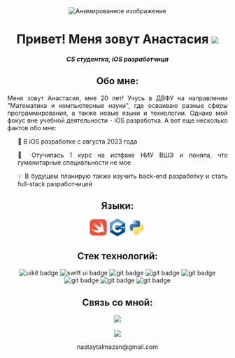 <div align="center">
    <img src="https://i.pinimg.com/originals/f0/f0/d9/f0f0d932d6e39c7af5aa305cbd8da735.gif" alt="Анимированное изображение">
</div>
<h1 align="center">Привет! Меня зовут Анастасия</a> 
<img src="https://github.com/blackcater/blackcater/raw/main/images/Hi.gif" height="32"/></h1>
<h5 align="center">CS студентка, iOS разработчица</h5>


<h2 align="center">Обо мне:</h2>
       
<div align="justify">
    Меня зовут Анастасия, мне 20 лет! Учусь в ДВФУ на направлении "Математика и компьютерные науки", где осваиваю разные сферы программирования, а также новые языки и технологии. Однако мой фокус вне учебной деятельности - iOS разработка. А вот еще несколько фактов обо мне:
    <ol></ol>
    <ol>&#128241 В iOS разработке с августа 2023 года</ol>
    <ol>&#127979 Отучилась 1 курс на истфаке НИУ ВШЭ и поняла, что гуманитарные специальности не мое</ol>
    <ol>&#128161 В будущем планирую также изучить back-end разработку и стать full-stack разработчицей</ol>
</div>

<h2 align="center">Языки:</h2>
<p align="center"> 
    <img src="https://raw.githubusercontent.com/devicons/devicon/master/icons/swift/swift-original.svg" alt="swift" width="40" height="40"/> 
    <img src="https://raw.githubusercontent.com/devicons/devicon/master/icons/cplusplus/cplusplus-original.svg" alt="cpp/c++" width="40" height="40"/>  
    <img src="https://raw.githubusercontent.com/devicons/devicon/master/icons/python/python-original.svg" alt="python" width="40" height="40"/> 
</p>

<h2 align="center">Стек технологий:</h2>
<div id="technologies" align="center"> 
    <img alt="uikit badge" src="https://img.shields.io/badge/UIKit-2b2b2b?style=for-the-badge&logo=uikit&logoColor=3a89c9"/>
    <img alt="swift ui badge" src="https://img.shields.io/badge/swiftui-2b2b2b?style=for-the-badge&logo=swift&logoColor=284ac7"/>
    <img alt="git badge" src="https://img.shields.io/badge/Swift concurrency-2b2b2b?style=for-the-badge&logo=swift&logoColor=FF4500"/>
    <img alt="git badge" src="https://img.shields.io/badge/MVC-2b2b2b?style=for-the-badge&logo=&logoColor=FF4500"/>
    <img alt="git badge" src="https://img.shields.io/badge/MVP-2b2b2b?style=for-the-badge&logo=&logoColor=FF4500"/>
    <img alt="git badge" src="https://img.shields.io/badge/VIPER-2b2b2b?style=for-the-badge&logo=&logoColor=FF4500"/>
    <img alt="git badge" src="https://img.shields.io/badge/MVVM-2b2b2b?style=for-the-badge&logo=&logoColor=FF4500"/>
    <img alt="git badge" src="https://img.shields.io/badge/Git-2b2b2b?style=for-the-badge&logo=git&logoColor=c75d28"/>
</div>

<h2 align="center">Связь со мной:</h2>
<p align="center">
    <a href="https://t.me/nas_www_ay">
        <img src="https://img.shields.io/badge/telegram-2b2b2b?style=for-the-badge&logo=telegram&logoColor=0066d4"/>
    </a> 
</p>
<p align="center">
    <a href="mailto:nastaytalmazan@gmail.com" style="display: flex; justify-content: center;">
        <img src="https://img.shields.io/badge/gmail-2b2b2b?style=for-the-badge&logo=gmail&logoColor=d4333b"/>
    </a>
</p>
<p align="center">
    nastaytalmazan@gmail.com
</p>


<!--
**t-anastasiia/t-anastasiia** is a ✨ _special_ ✨ repository because its `README.md` (this file) appears on your GitHub profile.

Here are some ideas to get you started:

- 🔭 I’m currently working on ...
- 🌱 I’m currently learning ...
- 👯 I’m looking to collaborate on ...
- 🤔 I’m looking for help with ...
- 💬 Ask me about ...
- 📫 How to reach me: ...
- 😄 Pronouns: ...
- ⚡ Fun fact: ...
-->
